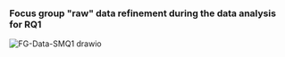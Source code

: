 ### Focus group "raw" data refinement during the data analysis for RQ1
![FG-Data-SMQ1 drawio](https://user-images.githubusercontent.com/18057711/151675689-1a9b3b73-f146-447c-9d47-22833808cb0e.png)

